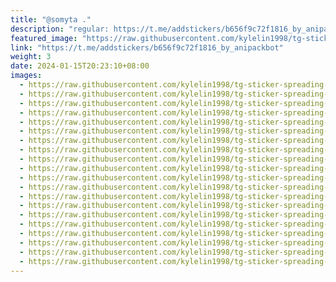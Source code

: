 ```yaml
---
title: "@somyta ."
description: "regular: https://t.me/addstickers/b656f9c72f1816_by_anipackbot"
featured_image: "https://raw.githubusercontent.com/kylelin1998/tg-sticker-spreading-worldwide-images/main/img/f6ad8f5a-8e38-44f4-8e9f-157a92c635ad.jpg"
link: "https://t.me/addstickers/b656f9c72f1816_by_anipackbot"
weight: 3
date: 2024-01-15T20:23:10+08:00
images:
  - https://raw.githubusercontent.com/kylelin1998/tg-sticker-spreading-worldwide-images/main/img/f6ad8f5a-8e38-44f4-8e9f-157a92c635ad.jpg
  - https://raw.githubusercontent.com/kylelin1998/tg-sticker-spreading-worldwide-images/main/img/33cc0cca-5b25-4d26-bd8b-54497a9fd208.jpg
  - https://raw.githubusercontent.com/kylelin1998/tg-sticker-spreading-worldwide-images/main/img/9bdd2fc6-9d36-4b32-86a5-87f6f51ef4b9.jpg
  - https://raw.githubusercontent.com/kylelin1998/tg-sticker-spreading-worldwide-images/main/img/2ae719db-3957-445a-ba69-bbec510bff50.jpg
  - https://raw.githubusercontent.com/kylelin1998/tg-sticker-spreading-worldwide-images/main/img/3566f0b9-06da-42af-9561-b7cc85fd8f66.jpg
  - https://raw.githubusercontent.com/kylelin1998/tg-sticker-spreading-worldwide-images/main/img/2eb4b157-b0dc-4924-b3e9-d965bfe586dc.jpg
  - https://raw.githubusercontent.com/kylelin1998/tg-sticker-spreading-worldwide-images/main/img/d5706e99-7a34-46b6-b4f9-aea47a68e1e8.jpg
  - https://raw.githubusercontent.com/kylelin1998/tg-sticker-spreading-worldwide-images/main/img/9df03953-f421-4c2a-b2cb-80097197ffb7.jpg
  - https://raw.githubusercontent.com/kylelin1998/tg-sticker-spreading-worldwide-images/main/img/6e3ffaae-f378-46f1-bee7-34b38d44cab3.jpg
  - https://raw.githubusercontent.com/kylelin1998/tg-sticker-spreading-worldwide-images/main/img/b8c868cd-8e3b-48c1-be1f-b51f1a3b24ad.jpg
  - https://raw.githubusercontent.com/kylelin1998/tg-sticker-spreading-worldwide-images/main/img/62cd1554-aec3-4987-bc7a-0bddfe28f733.jpg
  - https://raw.githubusercontent.com/kylelin1998/tg-sticker-spreading-worldwide-images/main/img/0f60b081-7cf5-4dfe-9c02-1f64385577a2.jpg
  - https://raw.githubusercontent.com/kylelin1998/tg-sticker-spreading-worldwide-images/main/img/0bacb63b-1be1-44f0-8e7b-af395c7721ea.jpg
  - https://raw.githubusercontent.com/kylelin1998/tg-sticker-spreading-worldwide-images/main/img/cf3eeb76-48a1-41c2-bee0-dec3106ff40c.jpg
  - https://raw.githubusercontent.com/kylelin1998/tg-sticker-spreading-worldwide-images/main/img/87b7f4f5-edb7-4e7c-aaa8-c825a43f8428.jpg
  - https://raw.githubusercontent.com/kylelin1998/tg-sticker-spreading-worldwide-images/main/img/7f922dd1-403e-4d92-9eba-27b59df8b28e.jpg
  - https://raw.githubusercontent.com/kylelin1998/tg-sticker-spreading-worldwide-images/main/img/121b4b8a-2cd4-4b69-b268-a21f416f7c07.jpg
  - https://raw.githubusercontent.com/kylelin1998/tg-sticker-spreading-worldwide-images/main/img/165b7894-1dcf-47c9-bcea-5c9f2b6726bd.jpg
  - https://raw.githubusercontent.com/kylelin1998/tg-sticker-spreading-worldwide-images/main/img/47577432-9f3a-4d69-b60f-3feadf3e4101.jpg
  - https://raw.githubusercontent.com/kylelin1998/tg-sticker-spreading-worldwide-images/main/img/10ad09ef-c5ec-467c-a63d-59b4a4eaed6c.jpg
---
```

